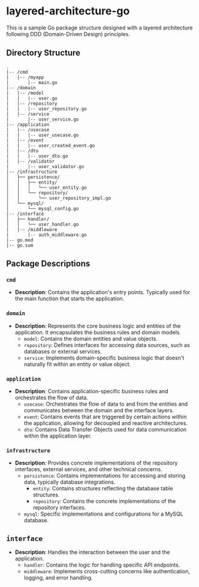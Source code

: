 # layered-architecture-go
This is a sample Go package structure designed with a layered architecture following DDD (Domain-Driven Design) principles.

## Directory Structure
```
.
|-- /cmd
|   |-- /myapp
|       |-- main.go
|-- /domain
|   |-- /model
|   |   |-- user.go
|   |-- /repository
|   |   |-- user_repository.go
|   |-- /service
|       |-- user_service.go
|-- /application
|   |-- /usecase
|   |   |-- user_usecase.go
|   |-- /event
|   |   |-- user_created_event.go
|   |-- /dto
|   |   |-- user_dto.go
|   |-- /validator
|       |-- user_validator.go
|-- /infrastructure
│   ├── persistence/
│   │   ├── entity/
│   │   │   └── user_entity.go
│   │   └── repository/
│   │       └── user_repository_impl.go
│   └── mysql/
│       └── mysql_config.go
|-- /interface
│   ├── handler/ 
│   │   └── user_handler.go
|   |-- /middleware
|       |-- auth_middleware.go
|-- go.mod
|-- go.sum
```

## Package Descriptions

### `cmd`
- **Description**: Contains the application's entry points. Typically used for the main function that starts the application.

### `domain`
- **Description**: Represents the core business logic and entities of the application. It encapsulates the business rules and domain models.
  - `model`: Contains the domain entities and value objects.
  - `repository`: Defines interfaces for accessing data sources, such as databases or external services.
  - `service`: Implements domain-specific business logic that doesn't naturally fit within an entity or value object.

### `application`
- **Description**: Contains application-specific business rules and orchestrates the flow of data.
  - `usecase`: Orchestrates the flow of data to and from the entities and communicates between the domain and the interface layers.
  - `event`: Contains events that are triggered by certain actions within the application, allowing for decoupled and reactive architectures.
  - `dto`: Contains Data Transfer Objects used for data communication within the application layer.

### `infrastructure`
- **Description**: Provides concrete implementations of the repository interfaces, external services, and other technical concerns.
  - `persistence`: Contains implementations for accessing and storing data, typically database integrations.
    - `entity`: Contains structures reflecting the database table structures.
    - `repository`: Contains the concrete implementations of the repository interfaces.
  - `mysql`: Specific implementations and configurations for a MySQL database.

## `interface`
- **Description**: Handles the interaction between the user and the application.
  - `handler`: Contains the logic for handling specific API endpoints.
  - `middleware`: Implements cross-cutting concerns like authentication, logging, and error handling.

